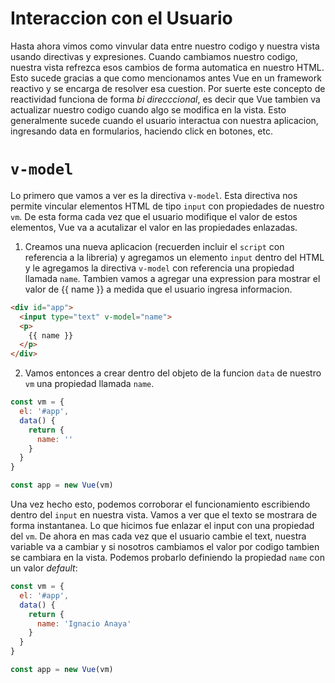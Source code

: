 # Interaccion con el Usuario

Hasta ahora vimos como vinvular data entre nuestro codigo y nuestra vista usando directivas y expresiones. Cuando cambiamos nuestro codigo, nuestra vista refrezca esos cambios de forma automatica en nuestro HTML. Esto sucede gracias a que como mencionamos antes Vue en un framework reactivo y se encarga de resolver esa cuestion.
Por suerte este concepto de reactividad funciona de forma *bi direcccional*, es decir que Vue tambien va actualizar nuestro codigo cuando algo se modifica en la vista. Esto generalmente sucede cuando el usuario interactua con nuestra aplicacion, ingresando data en formularios, haciendo click en botones, etc.


# `v-model`

Lo primero que vamos a ver es la directiva `v-model`. Esta directiva nos permite vincular elementos HTML de tipo `input` con propiedades de nuestro `vm`. De esta forma cada vez que el usuario modifique el valor de estos elementos, Vue va a acutalizar el valor en las propiedades enlazadas.

1. Creamos una nueva aplicacion (recuerden incluir el `script` con referencia a la libreria)
y agregamos un elemento `input` dentro del HTML y le agregamos la directiva `v-model` con referencia una propiedad llamada `name`. Tambien vamos a agregar una expression para mostrar el valor de {{ name }} a medida que el usuario ingresa informacion.

  ```html
  <div id="app">
    <input type="text" v-model="name">
    <p>
      {{ name }}
    </p>
  </div>
  ```

2. Vamos entonces a crear dentro del objeto de la funcion `data` de nuestro `vm` una propiedad llamada `name`.

  ```javascript
  const vm = {
    el: '#app',
    data() {
      return {
      	name: ''
      }
    }
  }

  const app = new Vue(vm)
  ```

Una vez hecho esto, podemos corroborar el funcionamiento escribiendo dentro del `input` en nuestra vista. Vamos a ver que el texto se mostrara de forma instantanea. Lo que hicimos fue enlazar el input con una propiedad del `vm`. De ahora en mas cada vez que el usuario cambie el text, nuestra variable va a cambiar y si nosotros cambiamos el valor por codigo tambien se cambiara en la vista. Podemos probarlo definiendo la propiedad `name` con un valor *default*:

  ```javascript
  const vm = {
    el: '#app',
    data() {
      return {
        name: 'Ignacio Anaya'
      }
    }
  }

  const app = new Vue(vm)
  ```
